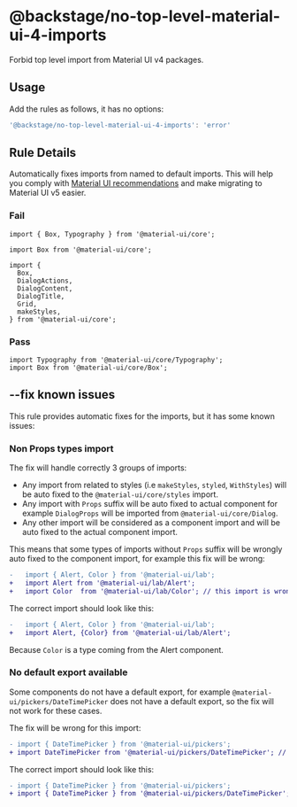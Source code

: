 # @backstage/no-top-level-material-ui-4-imports

Forbid top level import from Material UI v4 packages.

## Usage

Add the rules as follows, it has no options:

```js
'@backstage/no-top-level-material-ui-4-imports': 'error'
```

## Rule Details

Automatically fixes imports from named to default imports. This will help you comply with [Material UI recommendations](https://mui.com/material-ui/guides/minimizing-bundle-size/) and make migrating to Material UI v5 easier.

### Fail

```tsx
import { Box, Typography } from '@material-ui/core';
```

```tsx
import Box from '@material-ui/core';
```

```tsx
import {
  Box,
  DialogActions,
  DialogContent,
  DialogTitle,
  Grid,
  makeStyles,
} from '@material-ui/core';
```

### Pass

```tsx
import Typography from '@material-ui/core/Typography';
import Box from '@material-ui/core/Box';
```

## --fix known issues

This rule provides automatic fixes for the imports, but it has some known issues:

### Non Props types import

The fix will handle correctly 3 groups of imports:

- Any import from related to styles (i.e `makeStyles`, `styled`, `WithStyles`) will be auto fixed to the `@material-ui/core/styles` import.
- Any import with `Props` suffix will be auto fixed to actual component for example `DialogProps` will be imported from `@material-ui/core/Dialog`.
- Any other import will be considered as a component import and will be auto fixed to the actual component import.

This means that some types of imports without `Props` suffix will be wrongly auto fixed to the component import, for example this fix will be wrong:

```diff
-   import { Alert, Color } from '@material-ui/lab';
+   import Alert from '@material-ui/lab/Alert';
+   import Color  from '@material-ui/lab/Color'; // this import is wrong
```

The correct import should look like this:

```diff
-   import { Alert, Color } from '@material-ui/lab';
+   import Alert, {Color} from '@material-ui/lab/Alert';
```

Because `Color` is a type coming from the Alert component.

### No default export available

Some components do not have a default export, for example `@material-ui/pickers/DateTimePicker` does not have a default export, so the fix will not work for these cases.

The fix will be wrong for this import:

```diff
- import { DateTimePicker } from '@material-ui/pickers';
+ import DateTimePicker from '@material-ui/pickers/DateTimePicker'; // this default import does not exist
```

The correct import should look like this:

```diff
- import { DateTimePicker } from '@material-ui/pickers';
+ import { DateTimePicker } from '@material-ui/pickers/DateTimePicker'; // this is the correct import
```
